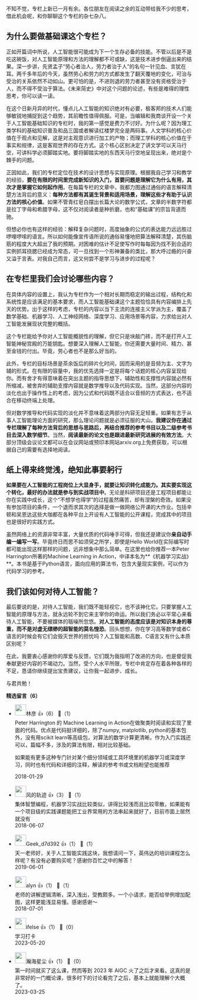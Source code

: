 不知不觉，专栏上新已一月有余。各位朋友在阅读之余的互动带给我不少的思考，借此机会呢，和你聊聊这个专栏的杂七杂八。

## 为什么要做基础课这个专栏？

正如开篇词中所说，人工智能很可能成为下一个生存必备的技能。不管以后是不是吃这碗饭，对人工智能原理和方法的理解都不可或缺，这是技术进步倒逼出来的结果。深一步讲，先贤孟子“劳心者治人，劳力者治于人”的名句一针见血、言犹在耳。两千多年后的今天，虽然劳心和劳力的方式都发生了翻天覆地的变化，可治与受治的关系依然不动如山。更可怕的是，不进则退的劳力者甚至没有资格受治于人，而不得不受治于算法。《未来简史》中对这个问题的论述，有些是难得的理性思考，你可以读一读。

在这个日新月异的时代，懂点儿人工智能的知识绝对有必要，极客邦的技术人们能够敏锐地捕捉到这个趋势，其前瞻性值得佩服。可是，当编辑和我商谈开设一个关于人工智能基础知识的专栏时，我的第一感觉是费力不讨好。为什么呢？因为理工类学科的基础知识普及和品三国或者解读红楼梦完全是两码事。人文学科的核心价值在于观点和见解，这是对主观意识进行加工的产物；而理工学科的核心价值在于事实和规律，这是客观世界的存在方式。这个核心区别决定了讲文学可以天马行空，可讲科学必须脚踏实地。要将脚踏实地的东西天马行空地呈现出来，绝对是个棘手的问题。

正因如此，我们的专栏定位在技术的设计思想与实现原理。根据我自己学习和教学的经验，**要在有限的时间里完成新知识的入门，首要问题是理解它为什么有用，其次才是掌握它如何起作用**。在每篇专栏的文章中，我都力图通过通俗的语言解释清楚方法背后的意义：**每种方法都有其诞生背景和适用场景，理解这些才有助于认识方法的核心价值**。如果不管青红皂白摆出长篇大论的数学公式，文章的半数字符都是拉丁字母和希腊字母，这不仅对阅读者是种折磨，也和“基础课”的宗旨背道而驰。

但想必你也有这样的经验：解释复杂问题时，高度抽象的公式的表达能力远远胜过啰哩啰嗦的语言。所以如何能像宣传语所说的通俗易懂地把算法解释清楚，其伤脑筋的程度大大超出了我的预期。对困难的估计不足使写作时每每因为找不到合适的实例抓耳挠腮已经成为常态，可一旦找到一个形神兼备的类比，那大呼过瘾的兴奋又溢于言表。对我自己而言，这又何尝不是学习与进步的过程呢？

## 在专栏里我们会讨论哪些内容？

在具体内容的设置上，我认为专栏作为一个相对长期而稳定的输出过程，结构化和系统性是应该满足的基本要求，而人工智能基础课这个主题恰恰具有内容编排上先天的优势。出于这样的考虑，专栏的内容以当下主流的连接主义学派为主，覆盖了数学基础、机器学习、人工神经网络、深度学习、应用场景等内容，力求给出对人工智能发展现状完整的概括。

这个专栏能给予你对人工智能概貌性的理解，但它只是块敲门砖，而不是打开人工智能神秘宫殿的万能钥匙。想要深入理解人工智能，你还需要大量时间、精力、甚至金钱的付出。毕竟，劳心者也不是那么好当的。

此外，专栏的目标场景是茶余饭后的碎片化时间，因而采用的是音频为主、文字为辅的形式。在有限的容量中，我的优先选择一定是将每个话题的核心内容呈现给你。而有舍才有得意味着在突出主题的指导思想下，辅助性和支撑性内容就必然有所缩减，被舍弃的辅助支撑内容就是数学推导以及代码实现。当然，这部分内容的淡化也出于操作性上的考虑，因为公式和代码既不适合以音频的方式表达，也不适合在移动终端上处理。

但对数学推导和代码实现的淡化并不意味着这两部分内容无足轻重。如果有志于从事人工智能理论方面的研究，那么理论问题就是必须征服的大山。**我建议你在通过专栏理解了每种方法背后的思想与思路后，再结合推荐的参考书目以及二级参考书目去深入数学细节**。当然，**阅读最新的论文也是跟进最新研究进展的有效方法**。大部分顶级会议论文都可以在会议网站或预印本网站arxiv.org上免费获取，可以根据自己的需要有选择地阅读。

## 纸上得来终觉浅，绝知此事要躬行

**如果要在人工智能的工程岗位上大显身手，就要让知识转化成能力。其实要实现这个转化，最好的办法就是参与到实战项目中**。无论是科研项目还是工程项目都能让你在实践中成长，这个“不想学也得学”的过程虽然痛苦，却有涅槃的奇效。如果没有参加项目的条件，一个退而求其次的选择是做一做网络公开课的大作业。包括辛顿和吴恩达这些大咖都在各种平台上开设有人工智能的公开课程，完成其中的项目也是很好的实践方式。

虽然网络上的资源非常丰富，大量优质的代码唾手可得，但我还是建议你**亲自动手编一编写一写**。毕竟终日而思不如须臾之所学，即使是Hello World在实际编写时都可能出现这样那样的问题，远非想象中那么简单。在这里也给你推荐一本Peter Harrington所著的Machine Learning in Action，中译本名为**《机器学习实战》**。本书是基于Python语言，面向应用的算法书，包含大量现实案例，可以作为代码学习的参考。

## 我们该如何对待人工智能？

最后要说的是，对待人工智能，我们既不能轻视它，也不该神化它。只要掌握人工智能的原理与方法，就永远轮不到它来主宰你的命运。所以我们务必以平常心来看待人工智能，不要被媒体的聒噪所忽悠。**对人工智能的态度应该是对知识本身的尊重，而不是对虚无缥缈的超智能的莫名惶恐**。回头想想，你在学习高等数学或者C语言的时候会有它们会毁灭世界的担忧吗？人工智能和高数、C语言又有什么本质区别呢？

在此，我要衷心感谢你的厚爱与反馈，它们既为我指明了改进的方向，也是督促我奉献更好内容的不竭动力。当然，受个人水平所限，专栏中肯定存在着各种各样的不足，恳请你继续提出宝贵建议，让你我一起进步、成长。

与君共勉！
<div><strong>精选留言（6）</strong></div><ul>
<li><img src="https://static001.geekbang.org/account/avatar/00/0f/c1/a7/5e66d331.jpg" width="30px"><span>林彦</span> 👍（6） 💬（1）<div>Peter Harrington 的 Machine Learning in Action在做聚类时阅读和实现了里面的代码。优点是代码挺详细的，除了numpy, matplotlib, python的基本包外，没有用scikit learn等高级包，对算法的数学计算更清晰。作为入门实践还可以，篇幅不多，涉及的算法有限，相对比较基础。

如果能有更多这种专门针对某个细分领域或工具环境里的机器学习或深度学习，同时也有代码和详细的注释，解读的参考书或文档盼望也能推荐</div>2018-01-29</li><br/><li><img src="https://static001.geekbang.org/account/avatar/00/11/41/8d/f14a278d.jpg" width="30px"><span>风的轨迹</span> 👍（3） 💬（1）<div>集体智慧编程，机器学习实战比较类似，讲得比较浅而且比较零散，如果能有一个项目级的实践课题能把工业界常用的方法串起来就好了，目前市面上居然就没有</div>2018-06-07</li><br/><li><img src="http://thirdwx.qlogo.cn/mmopen/vi_32/Ir1EdhB29109UhH7SGnVLKNzIpWYjR6umQZtTy1XaJGoxzBax8QYMcbwiblC6DWBwFwhUl46BF8sgBx18wR2oVg/132" width="30px"><span>Geek_d7d392</span> 👍（1） 💬（1）<div>天一老师好，关于人工智能实践这块，我想请问一下，英伟达的培训课程怎么样呢？有没有必要购买呢？感谢你百忙之中的解答！</div>2019-06-01</li><br/><li><img src="https://static001.geekbang.org/account/avatar/00/0f/91/a7/5abdae90.jpg" width="30px"><span>alyn</span> 👍（1） 💬（1）<div>老师的讲解逻辑清晰，深入浅出，受教颇多。一个小请求，能否给举例增加配图，这样更能浅显易懂。感谢感谢～</div>2018-07-01</li><br/><li><img src="https://static001.geekbang.org/account/avatar/00/26/eb/d7/90391376.jpg" width="30px"><span>ifelse</span> 👍（1） 💬（0）<div>学习打卡</div>2023-05-20</li><br/><li><img src="https://static001.geekbang.org/account/avatar/00/0f/a1/cd/2c513481.jpg" width="30px"><span>瀚海星尘</span> 👍（1） 💬（0）<div>第一时间就买了这么课，然而等到 2023 年 AIGC 火了之后才来看。这真的是非常好的一门概论课，很多时下的讨论看完了之后，基本上就能理解个大概了。</div>2023-03-25</li><br/>
</ul>